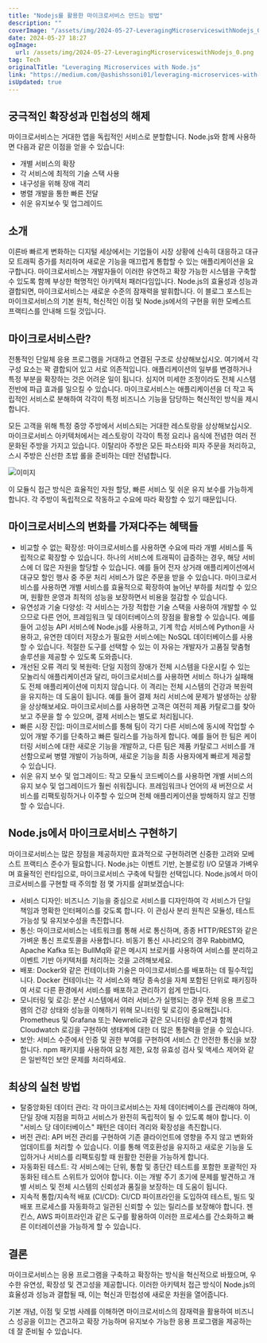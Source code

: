 ```yaml
---
title: "Nodejs를 활용한 마이크로서비스 만드는 방법"
description: ""
coverImage: "/assets/img/2024-05-27-LeveragingMicroserviceswithNodejs_0.png"
date: 2024-05-27 18:27
ogImage:
  url: /assets/img/2024-05-27-LeveragingMicroserviceswithNodejs_0.png
tag: Tech
originalTitle: "Leveraging Microservices with Node.js"
link: "https://medium.com/@ashishssoni01/leveraging-microservices-with-node-js-63cf8045db7c"
isUpdated: true
---
```


## 궁극적인 확장성과 민첩성의 해제

마이크로서비스는 거대한 앱을 독립적인 서비스로 분할합니다. Node.js와 함께 사용하면 다음과 같은 이점을 얻을 수 있습니다:

- 개별 서비스의 확장
- 각 서비스에 최적의 기술 스택 사용
- 내구성을 위해 장애 격리
- 병렬 개발을 통한 빠른 전달
- 쉬운 유지보수 및 업그레이드

## 소개

<!-- seedividend - 사각형 -->

<ins class="adsbygoogle"
     style="display:block"
     data-ad-client="ca-pub-4877378276818686"
     data-ad-slot="1898504329"
     data-ad-format="auto"
     data-full-width-responsive="true"></ins>

<script>
     (adsbygoogle = window.adsbygoogle || []).push({});
</script>

이른바 빠르게 변화하는 디지털 세상에서는 기업들이 시장 상황에 신속히 대응하고 대규모 트래픽 증가를 처리하며 새로운 기능을 매끄럽게 통합할 수 있는 애플리케이션을 요구합니다. 마이크로서비스는 개발자들이 이러한 유연하고 확장 가능한 시스템을 구축할 수 있도록 함께 부상한 혁명적인 아키텍처 패러다임입니다. Node.js의 효율성과 성능과 결합되면, 마이크로서비스는 새로운 수준의 잠재력을 발휘합니다. 이 블로그 포스트는 마이크로서비스의 기본 원칙, 혁신적인 이점 및 Node.js에서의 구현을 위한 모베스트 프랙티스를 안내해 드릴 것입니다.

## 마이크로서비스란?

전통적인 단일체 응용 프로그램을 거대하고 연결된 구조로 상상해보십시오. 여기에서 각 구성 요소는 꽉 결합되어 있고 서로 의존적입니다. 애플리케이션의 일부를 변경하거나 특정 부분을 확장하는 것은 어려운 일이 됩니다. 심지어 미세한 조정이라도 전체 시스템 전반에 파급 효과를 일으킬 수 있습니다. 마이크로서비스는 애플리케이션을 더 작고 독립적인 서비스로 분해하여 각각이 특정 비즈니스 기능을 담당하는 혁신적인 방식을 제시합니다.

모든 고객을 위해 특정 중앙 주방에서 서비스되는 거대한 레스토랑을 상상해보십시오. 마이크로서비스 아키텍처에서는 레스토랑이 각각이 특정 요리나 음식에 전념한 여러 전문화된 주방을 가지고 있습니다. 이탈리아 주방은 모든 파스타와 피자 주문을 처리하고, 스시 주방은 신선한 초밥 롤을 준비하는 데만 전념합니다.

<!-- seedividend - 사각형 -->

<ins class="adsbygoogle"
     style="display:block"
     data-ad-client="ca-pub-4877378276818686"
     data-ad-slot="1898504329"
     data-ad-format="auto"
     data-full-width-responsive="true"></ins>

<script>
     (adsbygoogle = window.adsbygoogle || []).push({});
</script>

![이미지](/assets/img/2024-05-27-LeveragingMicroserviceswithNodejs_0.png)

이 모듈식 접근 방식은 효율적인 자원 할당, 빠른 서비스 및 쉬운 유지 보수를 가능하게 합니다. 각 주방이 독립적으로 작동하고 수요에 따라 확장할 수 있기 때문입니다.

## 마이크로서비스의 변화를 가져다주는 혜택들

- 비교할 수 없는 확장성: 마이크로서비스를 사용하면 수요에 따라 개별 서비스를 독립적으로 확장할 수 있습니다. 하나의 서비스에 트래픽이 급증하는 경우, 해당 서비스에 더 많은 자원을 할당할 수 있습니다. 예를 들어 전자 상거래 애플리케이션에서 대규모 할인 행사 중 주문 처리 서비스가 많은 주문을 받을 수 있습니다. 마이크로서비스를 사용하면 개별 서비스를 효율적으로 확장하여 늘어난 부하를 처리할 수 있으며, 원활한 운영과 최적의 성능을 보장하면서 비용을 절감할 수 있습니다.
- 유연성과 기술 다양성: 각 서비스는 가장 적합한 기술 스택을 사용하여 개발할 수 있으므로 다른 언어, 프레임워크 및 데이터베이스의 장점을 활용할 수 있습니다. 예를 들어 고성능 API 서비스에 Node.js를 사용하고, 기계 학습 서비스에 Python을 사용하고, 유연한 데이터 저장소가 필요한 서비스에는 NoSQL 데이터베이스를 사용할 수 있습니다. 적절한 도구를 선택할 수 있는 이 자유는 개발자가 고품질 맞춤형 솔루션을 제공할 수 있도록 도와줍니다.
- 개선된 오류 격리 및 복원력: 단일 지점의 장애가 전체 시스템을 다운시킬 수 있는 모놀리식 애플리케이션과 달리, 마이크로서비스를 사용하면 서비스 하나가 실패해도 전체 애플리케이션에 미치지 않습니다. 이 격리는 전체 시스템의 건강과 복원력을 유지하는 데 도움이 됩니다. 예를 들어 결제 처리 서비스에 문제가 발생하는 상황을 상상해보세요. 마이크로서비스를 사용하면 고객은 여전히 제품 카탈로그를 찾아보고 주문을 할 수 있으며, 결제 서비스는 별도로 처리됩니다.
- 빠른 시장 진입: 마이크로서비스를 통해 팀이 각기 다른 서비스에 동시에 작업할 수 있어 개발 주기를 단축하고 빠른 릴리스를 가능하게 합니다. 예를 들어 한 팀은 케이터링 서비스에 대한 새로운 기능을 개발하고, 다른 팀은 제품 카탈로그 서비스를 개선함으로써 병렬 개발이 가능하며, 새로운 기능을 최종 사용자에게 빠르게 제공할 수 있습니다.
- 쉬운 유지 보수 및 업그레이드: 작고 모듈식 코드베이스를 사용하면 개별 서비스의 유지 보수 및 업그레이드가 훨씬 쉬워집니다. 프레임워크나 언어의 새 버전으로 서비스를 리팩토링하거나 이주할 수 있으며 전체 애플리케이션을 방해하지 않고 진행할 수 있습니다.

<!-- seedividend - 사각형 -->

<ins class="adsbygoogle"
     style="display:block"
     data-ad-client="ca-pub-4877378276818686"
     data-ad-slot="1898504329"
     data-ad-format="auto"
     data-full-width-responsive="true"></ins>

<script>
     (adsbygoogle = window.adsbygoogle || []).push({});
</script>

## Node.js에서 마이크로서비스 구현하기

마이크로서비스는 많은 장점을 제공하지만 효과적으로 구현하려면 신중한 고려와 모베스트 프랙티스 준수가 필요합니다. Node.js는 이벤트 기반, 논블로킹 I/O 모델과 가벼우며 효율적인 런타임으로, 마이크로서비스 구축에 탁월한 선택입니다. Node.js에서 마이크로서비스를 구현할 때 주의할 점 몇 가지를 살펴보겠습니다:

- 서비스 디자인: 비즈니스 기능을 중심으로 서비스를 디자인하여 각 서비스가 단일 책임과 명확한 인터페이스를 갖도록 합니다. 이 관심사 분리 원칙은 모듈성, 테스트 가능성 및 유지보수성을 촉진합니다.
- 통신: 마이크로서비스는 네트워크를 통해 서로 통신하며, 종종 HTTP/REST와 같은 가벼운 통신 프로토콜을 사용합니다. 비동기 통신 시나리오의 경우 RabbitMQ, Apache Kafka 또는 BullMq와 같은 메시지 브로커를 사용하여 서비스를 분리하고 이벤트 기반 아키텍처를 처리하는 것을 고려해보세요.
- 배포: Docker와 같은 컨테이너화 기술은 마이크로서비스를 배포하는 데 필수적입니다. Docker 컨테이너는 각 서비스와 해당 종속성을 자체 포함된 단위로 패키징하여 서로 다른 환경에서 서비스를 배포하고 관리하기 쉽게 만듭니다.
- 모니터링 및 로깅: 분산 시스템에서 여러 서비스가 실행되는 경우 전체 응용 프로그램의 건강 상태와 성능을 이해하기 위해 모니터링 및 로깅이 중요해집니다. Prometheus 및 Grafana 또는 Newrelic과 같은 모니터링 솔루션과 함께 Cloudwatch 로깅을 구현하여 생태계에 대한 더 많은 통찰력을 얻을 수 있습니다.
- 보안: 서비스 수준에서 인증 및 권한 부여를 구현하여 서비스 간 안전한 통신을 보장합니다. npm 패키지를 사용하여 요청 제한, 요청 유효성 검사 및 액세스 제어와 같은 일반적인 보안 문제를 처리하세요.

## 최상의 실천 방법

<!-- seedividend - 사각형 -->

<ins class="adsbygoogle"
     style="display:block"
     data-ad-client="ca-pub-4877378276818686"
     data-ad-slot="1898504329"
     data-ad-format="auto"
     data-full-width-responsive="true"></ins>

<script>
     (adsbygoogle = window.adsbygoogle || []).push({});
</script>

- 탈중앙화된 데이터 관리: 각 마이크로서비스는 자체 데이터베이스를 관리해야 하며, 단일 장애 지점을 피하고 서비스가 완전히 독립적이 될 수 있도록 해야 합니다. 이 "서비스 당 데이터베이스" 패턴은 데이터 격리와 확장성을 촉진합니다.
- 버전 관리: API 버전 관리를 구현하여 기존 클라이언트에 영향을 주지 않고 변화와 업데이트를 처리할 수 있습니다. 이를 통해 역호환성을 유지하고 새로운 기능을 도입하거나 서비스를 리팩토링할 때 원활한 전환을 가능하게 합니다.
- 자동화된 테스트: 각 서비스에는 단위, 통합 및 종단간 테스트를 포함한 포괄적인 자동화된 테스트 스위트가 있어야 합니다. 이는 개발 주기 초기에 문제를 발견하고 개별 서비스 및 전체 시스템의 신뢰성과 품질을 보장하는 데 도움이 됩니다.
- 지속적 통합/지속적 배포 (CI/CD): CI/CD 파이프라인을 도입하여 테스트, 빌드 및 배포 프로세스를 자동화하고 일관된 신뢰할 수 있는 릴리스를 보장해야 합니다. 젠킨스, AWS 파이프라인과 같은 도구를 활용하여 이러한 프로세스를 간소화하고 빠른 이터레이션을 가능하게 할 수 있습니다.

## 결론

마이크로서비스는 응용 프로그램을 구축하고 확장하는 방식을 혁신적으로 바꿨으며, 우수한 유연성, 확장성 및 견고성을 제공합니다. 이러한 아키텍처 접근 방식이 Node.js의 효율성과 성능과 결합될 때, 이는 혁신과 민첩성에 새로운 차원을 열어줍니다.

기본 개념, 이점 및 모범 사례를 이해하면 마이크로서비스의 잠재력을 활용하여 비즈니스 성공을 이끄는 견고하고 확장 가능하며 유지보수 가능한 응용 프로그램을 제공하는 데 잘 준비될 수 있습니다.
